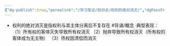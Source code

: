 ```yaml
---
{"dg-publish":true,"permalink":"/学习笔记/知识点/权利的绝对消灭/","dgPassFrontmatter":true,"noteIcon":""}
---
```


- 权利的绝对消灭是指权利与其主体分离后不复存在 #背诵/概念 
·典型表现：
（1）所有权的客体灭失导致所有权消灭
（2）抛弃导致所有权消灭（所有权的客体成为无主物）
（3）债权因清偿而消灭
